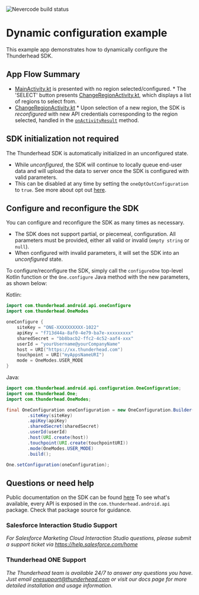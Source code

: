 ![Nevercode build status](https://app.nevercode.io/api/projects/a1c694b2-2e86-4a3b-9d0e-9671c5819b9f/workflows/d7a9ef3c-a383-4f1e-a4b1-2c6ed83ce9e7/status_badge.svg?branch=master&style=shields)

# Dynamic configuration example

This example app demonstrates how to dynamically configure the Thunderhead SDK.

## App Flow Summary

 * [MainActivity.kt](https://github.com/thunderheadone/one-sdk-android/blob/master/examples/dynamic-configuration-example/app/src/main/java/com/thunderhead/dynamicconfigurationexample/MainActivity.kt) is presented with no region selected/configured.
        * The 'SELECT' button presents [ChangeRegionActivity.kt](https://github.com/thunderheadone/one-sdk-android/blob/master/examples/dynamic-configuration-example/app/src/main/java/com/thunderhead/dynamicconfigurationexample/ChangeRegionActivity.kt), which displays a list of regions to select from.
* [ChangeRegionActivity.kt](https://github.com/thunderheadone/one-sdk-android/blob/master/examples/dynamic-configuration-example/app/src/main/java/com/thunderhead/dynamicconfigurationexample/ChangeRegionActivity.kt)
        * Upon selection of a new region, the SDK is *reconfigured* with new API credentials corresponding to the region selected, handled in the [`onActivityResult`](https://github.com/thunderheadone/one-sdk-android/blob/master/examples/dynamic-configuration-example/app/src/main/java/com/thunderhead/dynamicconfigurationexample/MainActivity.kt#L57) method.

## SDK initialization not required

The Thunderhead SDK is automatically initialized in an unconfigured state.
* While *unconfigured*, the SDK will continue to locally queue end-user data and will upload the data to server once the SDK is configured with valid parameters.
* This can be disabled at any time by setting the `oneOptOutConfiguration` to `true`. See more about opt out [here](#opt-an-end-user-out-of-tracking).

## Configure and reconfigure the SDK

You can configure and reconfigure the SDK as many times as necessary. 
* The SDK does not support partial, or piecemeal, configuration. All parameters must be provided, either all valid or invalid (`empty string` or `null`).  
* When configured with invalid parameters, it will set the SDK into an *unconfigured* state.

To configure/reconfigure the SDK, simply call the `configureOne` top-level Kotlin function or the `One.configure` Java method with the new parameters, as shown below:

Kotlin:
```kotlin
import com.thunderhead.android.api.oneConfigure
import com.thunderhead.OneModes

oneConfigure {
	siteKey = "ONE-XXXXXXXXXX-1022"
	apiKey = "f713d44a-8af0-4e79-ba7e-xxxxxxxxx"
	sharedSecret = "bb8bacb2-ffc2-4c52-aaf4-xxx"
	userId = "yourUsername@yourCompanyName"
	host = URI("https://xx.thunderhead.com")
	touchpoint = URI("myAppsNameURI")
	mode = OneModes.USER_MODE
}
```

Java:
```java
import com.thunderhead.android.api.configuration.OneConfiguration;
import com.thunderhead.One;
import com.thunderhead.OneModes;

final OneConfiguration oneConfiguration = new OneConfiguration.Builder()
        .siteKey(siteKey)
        .apiKey(apiKey)
        .sharedSecret(sharedSecret)
        .userId(userId)
        .host(URI.create(host))
        .touchpoint(URI.create(touchpointURI))
        .mode(OneModes.USER_MODE)
        .build();

One.setConfiguration(oneConfiguration);
```

## Questions or need help
Public documentation on the SDK can be found [here](https://github.com/thunderheadone/one-sdk-android)
To see what's available, every API is exposed in the `com.thunderhead.android.api` package.  Check that package source for guidance.

### Salesforce Interaction Studio Support
_For Salesforce Marketing Cloud Interaction Studio questions, please submit a support ticket via https://help.salesforce.com/home_

### Thunderhead ONE Support
_The Thunderhead team is available 24/7 to answer any questions you have. Just email [onesupport@thunderhead.com](mailto:onesupport@thunderhead.com) or visit our docs page for more detailed installation and usage information._


